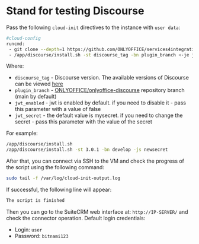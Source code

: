 # Stand for testing Discourse

Pass the following `cloud-init` directives to the instance with `user data`:

```bash
#cloud-config
runcmd:
 - git clone --depth=1 https://github.com/ONLYOFFICE/services4integration.git /app
 - /app/discourse/install.sh -st discourse_tag -bn plugin_branch <-je jwt_enabled | -js jwt_secret>
```

Where:

- `discourse_tag` - Discourse version. The available versions of Discourse can be viewed [here](https://hub.docker.com/r/bitnami/discourse)
- `plugin_branch` - [ONLYOFFICE/onlyoffice-discourse](https://github.com/ONLYOFFICE/onlyoffice-discourse) repository branch (main by default)
- `jwt_enabled` - jwt is enabled by default. if you need to disable it - pass this parameter with a value of false
- `jwt_secret` - the default value is mysecret. if you need to change the secret - pass this parameter with the value of the secret

For example:

```bash
/app/discourse/install.sh
/app/discourse/install.sh -st 3.0.1 -bn develop -js newsecret
```

After that, you can connect via SSH to the VM and check the progress of the script using the following command:

```bash
sudo tail -f /var/log/cloud-init-output.log
```

If successful, the following line will appear:

```bash
The script is finished
```

Then you can go to the SuiteCRM web interface at: `http://IP-SERVER/` and check the connector operation.
Default login credentials:

- Login: `user`
- Password: `bitnami123`
